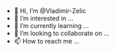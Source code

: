 - 👋 Hi, I’m @Vladimir-Zelic
- 👀 I’m interested in ...
- 🌱 I’m currently learning ...
- 💞️ I’m looking to collaborate on ...
- 📫 How to reach me ...

<!---
Vladimir-Zelic/Vladimir-Zelic is a ✨ special ✨ repository because its `README.md` (this file) appears on your GitHub profile.
You can click the Preview link to take a look at your changes.
--->
